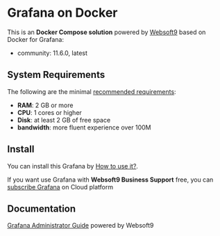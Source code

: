 # Grafana on Docker  

This is an **Docker Compose solution** powered by [Websoft9](https://www.websoft9.com) based on Docker for Grafana:


 - community:  11.6.0, latest


## System Requirements

The following are the minimal [recommended requirements](https://grafana.com/docs/grafana/latest/installation/requirements/#grafana-requirements):

* **RAM**: 2 GB or more
* **CPU**: 1 cores or higher
* **Disk**: at least 2 GB of free space
* **bandwidth**: more fluent experience over 100M  

## Install

You can install this Grafana by [How to use it?](https://github.com/Websoft9/docker-library#how-to-use-it).   

If you want use Grafana with **Websoft9 Business Support** free, you can [subscribe Grafana](https://www.websoft9.com/apps) on Cloud platform

## Documentation

[Grafana Administrator Guide](https://support.websoft9.com/docs/grafana) powered by Websoft9